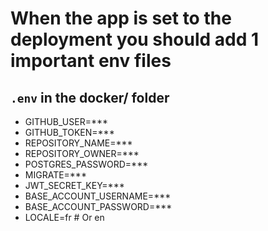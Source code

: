 # When the app is set to the deployment you should add 1 important env files

## `.env` in the docker/ folder

- GITHUB_USER=\*\*\*
- GITHUB_TOKEN=\*\*\*
- REPOSITORY_NAME=\*\*\*
- REPOSITORY_OWNER=\*\*\*
- POSTGRES_PASSWORD=\*\*\*
- MIGRATE=\*\*\*
- JWT_SECRET_KEY=\*\*\*
- BASE_ACCOUNT_USERNAME=\*\*\*
- BASE_ACCOUNT_PASSWORD=\*\*\*
- LOCALE=fr # Or en
